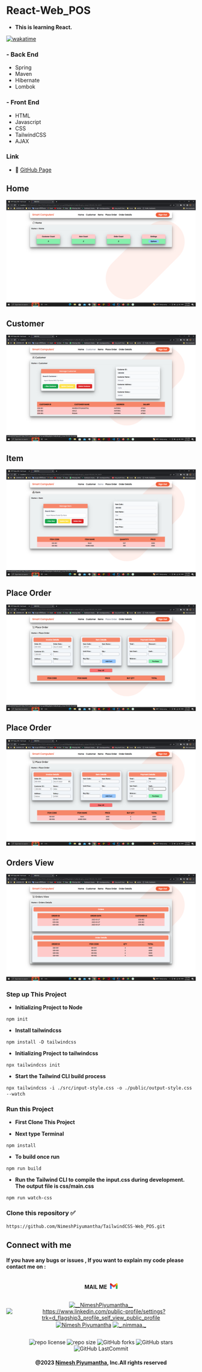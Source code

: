 # React-Web_POS

- **This is learning React.**

[![wakatime](https://wakatime.com/badge/user/bde2acba-42bd-46e8-a905-d74c6f260407/project/c1d58a9f-2874-4271-b1f8-11c284e91510.svg)](https://wakatime.com/badge/user/bde2acba-42bd-46e8-a905-d74c6f260407/project/c1d58a9f-2874-4271-b1f8-11c284e91510)

### - Back End
* Spring
* Maven
* Hibernate
* Lombok


### - Front End
* HTML
* Javascript
* CSS
* TailwindCSS
* AJAX

### Link

* 🔗 <a href="https://nimeshpiyumantha.github.io/TailwindCSS-Web_POS/FrontEnd/src/" target="_blank">GitHub Page</a>

## Home

![alt text](https://github.com/NimeshPiyumantha/TailwindCSS-Web_POS/blob/master/FrontEnd/assets/ss/Screenshot%20(1).png)

## Customer

![alt text](https://github.com/NimeshPiyumantha/TailwindCSS-Web_POS/blob/master/FrontEnd/assets/ss/Screenshot%20(2).png)

## Item

![alt text](https://github.com/NimeshPiyumantha/TailwindCSS-Web_POS/blob/master/FrontEnd/assets/ss/Screenshot%20(3).png)

## Place Order

![alt text](https://github.com/NimeshPiyumantha/TailwindCSS-Web_POS/blob/master/FrontEnd/assets/ss/Screenshot%20(4).png)

## Place Order

![alt text](https://github.com/NimeshPiyumantha/TailwindCSS-Web_POS/blob/master/FrontEnd/assets/ss/Screenshot%20(5).png)

## Orders View

![alt text](https://github.com/NimeshPiyumantha/TailwindCSS-Web_POS/blob/master/FrontEnd/assets/ss/Screenshot%20(6).png)

### Step up This Project

- **Initializing Project to Node**

```
npm init
```

- **Install tailwindcss**

```
npm install -D tailwindcss
```

- **Initializing Project to tailwindcss**

```
npx tailwindcss init
```

- **Start the Tailwind CLI build process**

```
npx tailwindcss -i ./src/input-style.css -o ./public/output-style.css --watch
```

### Run this Project

- **First Clone This Project**

- **Next type Terminal**

```
npm install
```

- **To build once run**

```
npm run build
```

- **Run the Tailwind CLI to compile the **input.css** during development. The output file is **css/main.css****

```
npm run watch-css
```

###

### Clone this repository ✅

```md
https://github.com/NimeshPiyumantha/TailwindCSS-Web_POS.git
```

## Connect with me

#### If you have any bugs or issues , If you want to explain my code please contact me on :

<div align="center">
 <br><b>MAIL ME</b>&nbsp;
  <a href="mailto:nimeshpiyumantha11@gmail.com">
      <img width="20px" src="https://github.com/NimeshPiyumantha/red-alpha/blob/main/gmail.svg" />
  </a></p>

 </div>

##

<p align="center">
<a href="https://twitter.com/NPiyumantha60"><img align="center" src="https://raw.githubusercontent.com/rahuldkjain/github-profile-readme-generator/master/src/images/icons/Social/twitter.svg" alt="__NimeshPiyumantha__" height="30" width="40" /></a>
<a href="https://www.linkedin.com/in/nimesh-piyumantha-33736a222" target="blank"><img align="center" src="https://raw.githubusercontent.com/rahuldkjain/github-profile-readme-generator/master/src/images/icons/Social/linked-in-alt.svg" alt="https://www.linkedin.com/public-profile/settings?trk=d_flagship3_profile_self_view_public_profile" height="30" width="40" /></a>
<a href="https://www.facebook.com/profile.php?id=100025931563090" target="blank"><img align="center" src="https://raw.githubusercontent.com/rahuldkjain/github-profile-readme-generator/master/src/images/icons/Social/facebook.svg" alt="Nimesh Piyumantha" height="30" width="40" /></a>
<a href="https://www.instagram.com/_.nimmaa._/" target="blank"><img align="center" src="https://raw.githubusercontent.com/rahuldkjain/github-profile-readme-generator/master/src/images/icons/Social/instagram.svg" alt="_.nimmaa._" height="30" width="40" /></a>
</p>

##

<div align="center">

![repo license](https://img.shields.io/github/license/NimeshPiyumantha/TailwindCSS-Web_POS?&labelColor=black&color=3867d6&style=for-the-badge)
![repo size](https://img.shields.io/github/repo-size/NimeshPiyumantha/TailwindCSS-Web_POS?label=Repo%20Size&style=for-the-badge&labelColor=black&color=20bf6b)
![GitHub forks](https://img.shields.io/github/forks/NimeshPiyumantha/TailwindCSS-Web_POS?&labelColor=black&color=0fb9b1&style=for-the-badge)
![GitHub stars](https://img.shields.io/github/stars/NimeshPiyumantha/TailwindCSS-Web_POS?&labelColor=black&color=f7b731&style=for-the-badge)
![GitHub LastCommit](https://img.shields.io/github/last-commit/NimeshPiyumantha/TailwindCSS-Web_POS?logo=github&labelColor=black&color=d1d8e0&style=for-the-badge)

</div>

<div align="center">

#### @2023 [Nimesh Piyumantha](https://github.com/NimeshPiyumantha/), Inc.All rights reserved

</div>